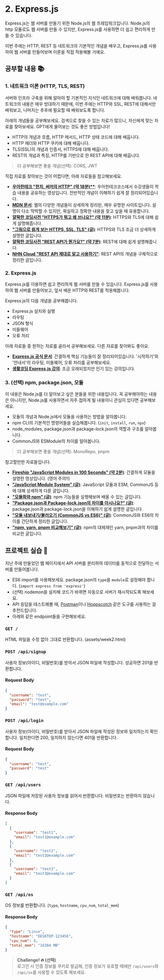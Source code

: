# 2. Express.js

Express.js는 웹 서버를 만들기 위한 Node.js의 웹 프레임워크입니다. Node.js의 http 모듈로도 웹 서버를 만들 수 있지만, Express.js를 사용하면 더 쉽고 편리하게 만들 수 있습니다.

이번 주에는 HTTP, REST 등 네트워크의 기본적인 개념을 배우고, Express.js를 사용하여 웹 서버를 만들어보며 이론을 직접 적용해볼 거예요.

## 공부할 내용 📚

### 1. 네트워크 이론 (HTTP, TLS, REST)

서버와 인프라 구축을 위해 알아야 할 기본적인 지식인 네트워크에 대해 배워봅니다. 네트워크의 내용은 매우 방대하기 때문에, 이번 주에는 HTTP와 SSL, REST에 대해서만 배워보고, 나머지는 추후에 필요할 때 배워보도록 합니다.

아래의 개념들을 공부해보세요. 검색으로 찾을 수 있는 자료가 많으니, 자신에게 맞는 자료를 찾아보세요. GPT에게 물어보는 것도 좋은 방법입니다!

- HTTP의 개념과 흐름, HTTP 메서드, HTTP 상태 코드에 대해 배웁니다.
- HTTP 헤더와 HTTP 쿠키에 대해 배웁니다.
- TLS(SSL)의 개념과 인증서, HTTPS에 대해 배웁니다.
- REST의 개념과 특징, HTTP를 기반으로 한 REST API에 대해 배웁니다.

> 더 공부해보면 좋을 개념(선택): CORS, JWT

직접 자료를 찾아보는 것이 어렵다면, 아래 자료들을 참고해보세요.

- **[우아한테크 "헌치, 써머의 HTTP" (약 18분)**](https://youtu.be/IjxkKQvn8Bc?si=FXWQT6fR3UtzvyUE)**: 우아한테크코스에서 수강생들이 학습 내용을 공유하는 영상입니다. 전반적인 개념이 이해하기 쉽게 잘 정리되어있습니다.
- **[MDN 문서](https://developer.mozilla.org/ko/docs/Web/HTTP/Basics_of_HTTP)**: 웹의 다양한 개념들이 상세하게 정리된, 매우 유명한 사이트입니다. 설명이 다소 딱딱할 수 있지만, 확실하고 정확한 내용을 찾고 싶을 때 유용합니다.
- **[얄팍한 코딩사전 "HTTPS가 뭐고 왜 쓰나요?" (약 11분)](https://youtu.be/H6lpFRpyl14?si=vzsj-FajZTCp9Vcy)**: HTTPS와 TLS에 대해 쉽게 설명해줍니다. 
- **["그림으로 쉽게 보는 HTTPS, SSL, TLS" (글)](https://brunch.co.kr/@swimjiy/47)**: HTTPS와 TLS 조금 더 상세하게 설명한 글입니다.
- **[얄팍한 코딩사전 "REST API가 뭔가요?" (약 7분)](https://youtu.be/iOueE9AXDQQ?si=Q59Rsccs_ZrT9_J9)**: REST에 대해 쉽게 설명해줍니다. 
- **[NHN Cloud "REST API 제대로 알고 사용하기"](https://meetup.nhncloud.com/posts/92)**: REST API의 개념을 구체적으로 정리한 글입니다.

### 2. Express.js

Express.js를 이용하면 쉽고 편리하게 웹 서버를 만들 수 있습니다. Express.js를 사용하여 웹 서버를 만들어보고, 앞서 배운 HTTP와 REST를 적용해봅니다.

Express.js의 다음 개념을 공부해봅니다.

- Express.js 설치와 실행
- 라우팅
- JSON 형식
- 미들웨어
- 오류 처리

아래 자료들 중 원하는 자료를 골라서 공부해보세요. 다른 자료를 찾아봐도 좋아요.

- **[Express.js 공식 문서](https://expressjs.com/ko/)**: 간결하게 핵심 기능들이 잘 정리되어있습니다. '시작하기'와 '안내서'의 라우팅, 미들웨어, 오류 처리를 공부해보세요. 
- **[생활코딩 Express.js 강의](https://opentutorials.org/course/3370)**: 조금 오래되었지만 인기 있는 강의입니다.

### 3. (선택) npm, package.json, 모듈

이 내용은 Node.js를 더 알아보고 싶은 분들을 위한 내용입니다. 꼭 공부해야하는 내용은 아니지만, Node.js를 사용하면서 자주 접하게 될 내용이니 관심이 있다면 공부해보세요.

- 모듈의 개념과 Node.js에서 모듈을 사용하는 방법을 알아봅니다.
- npm CLI의 기본적인 명령어들을 실습해봅니다. (`init`, `install`, `run`, `npx`)
- node_modules, package.json과 package-lock.json의 역할과 구조를 알아봅니다.
- CommonJS와 ESModule의 차이를 알아봅니다.

> 더 공부해보면 좋을 개념(선택): MonoRepo, pnpm

참고할만한 자료들입니다.

- **[Fireship "JavaScript Modules in 100 Seconds" (약 2분)](https://youtu.be/qgRUr-YUk1Q?si=HMhLnfetlbfIExcN)**: 간결하게 모듈을 설명한 영상입니다. (영어 주의!!)
- **["JavaScript Module System" (글)](https://velog.io/@doondoony/JavaScript-Module-System)**: JavaScript 모듈과 ESM, CommonJS 등에 대해 상세하게 다룬 글입니다.
- **["모듈화와 npm" (글)](https://poiemaweb.com/nodejs-npm)**: npm 기능들을 실행해보며 배울 수 있는 글입니다.
- **["Package.json과 Package-lock.json의 차이를 아시나요?" (글)](https://velog.io/@songyouhyun/Package.json과-Package-lock.json의-차이)**: package.json과 package-lock.json을 이해하기 쉽게 설명한 글입니다.
- **["모듈 내보내기/불러오기 (CommonJS vs ES6)" (글)](https://it-eldorado.tistory.com/92)**: CommonJS와 ES6의 차이를 간단하게 정리한 글입니다. 
- **["npm, yarn, pnpm 비교해보기" (글)](https://yceffort.kr/2022/05/npm-vs-yarn-vs-pnpm)**: npm의 대체재인 yarn, pnpm과의 차이를 비교한 글입니다. 

## 프로젝트 실습 🎈

지난 주에 만들었던 웹 페이지에서 API 서버를 분리하여 데이터를 동적으로 전달하는 서버를 만들어봅니다.

- ES6 import를 사용해보세요. package.json의 `type`을 `module`로 설정해야 합니다. (`import express from 'express'`)
- (선택) nodemon을 설치해 코드가 바뀌면 자동으로 서버가 재시작되도록 해보세요.
- API 응답을 테스트해볼 때, [Postman](https://www.postman.com/)이나 [Hoppscotch](https://hoppscotch.io/) 같은 도구를 사용하는 걸 추천드립니다.
- 아래와 같은 endpoint들을 구현해보세요.

### `GET /`

HTML 파일을 수정 없이 그대로 반환합니다. (assets/week2.html)

### `POST /api/signup`

사용자 정보(아이디, 비밀번호)를 받아서 JSON 파일에 작성합니다. 성공하면 201을 반환합니다.

#### Request Body

```json
{
  "username": "test",
  "password": "test",
  "email": "test@example.com"
}
```

### `POST /api/login`

사용자 정보(아이디, 비밀번호)를 받아서 JSON 파일에 작성된 정보와 일치하는지 확인합니다. 일치한다면 200, 일치하지 않는다면 401을 반환합니다.

#### Request Body

```json
{
  "username": "test",
  "password": "test"
}
```

### `GET /api/users`

JSON 파일에 저장된 사용자 정보를 읽어서 반환합니다. 비밀번호는 반환하지 않습니다.

#### Response Body

```json
[
  {
    "username": "test1",
    "email": "test1@example.com"
  },
  {
    "username": "test2",
    "email": "test2@example.com"
  },
  {
    "username": "test3",
    "email": "test3@example.com"
  }
]
```

### `GET /api/os`

OS 정보를 반환합니다. (`type`, `hostname`, `cpu_num`, `total_mem`)

#### Response Body

```json
{
  "type": "Linux",
  "hostname": "DESKTOP-123456",
  "cpu_num": 8,
  "total_mem": "16384 MB"
}
```

> **Challenge! 🔥 (선택)**  
> 로그인 시 인증 정보를 쿠키로 발급해, 인증 정보가 유효할 때에만 `/api/users`와 `/api/os`를 사용할 수 있도록 해보세요.
